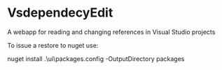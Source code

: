 VsdependecyEdit
===============

A webapp for reading and changing references in Visual Studio projects

To issue a restore to nuget use:

nuget install .\ui\packages.config -OutputDirectory packages
